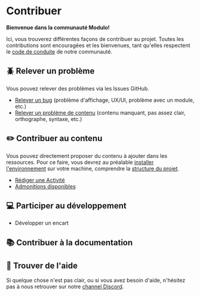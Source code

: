 # Contribuer

**Bienvenue dans la communauté Modulo!** 

Ici, vous trouverez différentes façons de contribuer au projet. Toutes les contributions sont encouragées et les bienvenues, tant qu'elles respectent le [code de conduite](https://github.com/edunumsec2/book/blob/documentation/CODE_OF_CONDUCT.md) de notre communauté.

## :beetle: Relever un problème
Vous pouvez relever des problèmes via les Issues GitHub. 

- [Relever un bug](https://github.com/edunumsec2/book/issues/new?assignees=redelman%2Cgrgvn&labels=bug&template=bug-report.yml&title=%5BBug%5D%3A+) (problème d'affichage, UX/UI, problème avec un module, etc.)
- [Relever un problème de contenu](https://github.com/edunumsec2/book/issues/new?assignees=elliotvaucher&labels=contenu&template=suggestion-contenu.yml&title=%5BContenu%5D%3A+) (contenu manquant, pas assez clair, orthographe, syntaxe, etc.)

## :pencil2: Contribuer au contenu
Vous pouvez directement proposer du contenu à ajouter dans les ressources. Pour ce faire, vous devrez au préalable [installer l'environnement](https://github.com/edunumsec2/book/blob/documentation/doc/installation.md) sur votre machine, comprendre la [structure du projet](https://github.com/edunumsec2/book/blob/documentation/doc/structure.md).

  - [Rédiger une Activité](https://github.com/edunumsec2/book/blob/documentation/doc/activite.md)
  - [Admonitions disponibles](https://github.com/edunumsec2/book/blob/documentation/doc/github.md)

## :computer: Participer au développement
  - Développer un encart

## :books: Contribuer à la documentation

## :raising_hand: Trouver de l'aide
Si quelque chose n'est pas clair, ou si vous avez besoin d'aide, n'hésitez pas à nous retrouver sur notre [channel Discord](https://discord.gg/b8qu79t6HQ).
